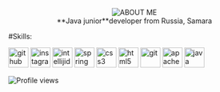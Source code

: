 <p align="center">
  <img src="https://c.radikal.ru/c18/2012/05/54bed54edbe7.png" alt="ABOUT ME" />
  <br>
**Java junior**developer from Russia, Samara
</p>


#Skills:  



[<img src='https://cdn.jsdelivr.net/npm/simple-icons@3.0.1/icons/github.svg' alt='github' height='40'>](https://github.com/Fedoseew)  [<img src='https://cdn.jsdelivr.net/npm/simple-icons@3.0.1/icons/instagram.svg' alt='instagram' height='40'>](https://www.instagram.com/al.burno/)  [<img src='https://cdn.jsdelivr.net/npm/simple-icons@3.0.1/icons/intellijidea.svg' alt='intellijidea' height='40'>](#)  [<img src='https://cdn.jsdelivr.net/npm/simple-icons@3.0.1/icons/spring.svg' alt='spring' height='40'>](#)  [<img src='https://cdn.jsdelivr.net/npm/simple-icons@3.0.1/icons/css3.svg' alt='css3' height='40'>](#)  [<img src='https://cdn.jsdelivr.net/npm/simple-icons@3.0.1/icons/html5.svg' alt='html5' height='40'>](#)  [<img src='https://cdn.jsdelivr.net/npm/simple-icons@3.0.1/icons/git.svg' alt='git' height='40'>](#)  [<img src='https://cdn.jsdelivr.net/npm/simple-icons@3.0.1/icons/apachemaven.svg' alt='apachemaven' height='40'>](#)  [<img src='https://cdn.jsdelivr.net/npm/simple-icons@3.0.1/icons/java.svg' alt='java' height='40'>](#)  

![Profile views](https://gpvc.arturio.dev/Fedoseew)  
